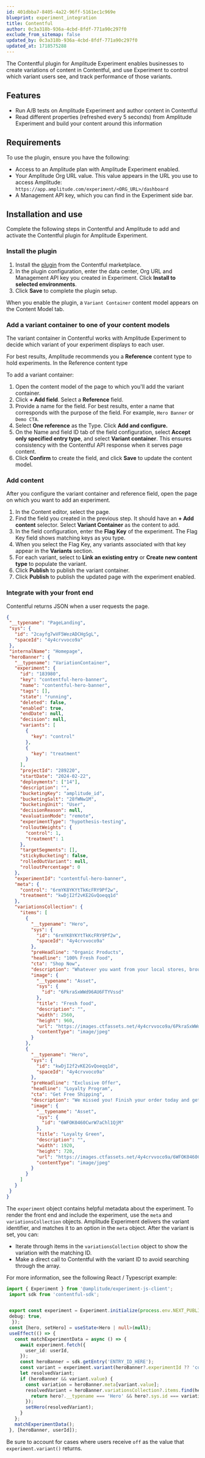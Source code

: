 ```yaml
---
id: 401dbba7-8405-4a22-96ff-5161ec1c969e
blueprint: experiment_integration
title: Contentful
author: 0c3a318b-936a-4cbd-8fdf-771a90c297f0
exclude_from_sitemap: false
updated_by: 0c3a318b-936a-4cbd-8fdf-771a90c297f0
updated_at: 1718575288
---
```

The Contentful plugin for Amplitude Experiment enables businesses to create variations of content in Contentful, and use Experiment to control which variant users see, and track performance of those variants.

## Features

- Run A/B tests on Amplitude Experiment and author content in Contentful
- Read different properties (refreshed every 5 seconds) from Amplitude Experiment and build your content around this information

## Requirements

To use the plugin, ensure you have the following:

- Access to an Amplitude plan with Amplitude Experiment enabled.
- Your Amplitude Org URL value. This value appears in the URL you use to access Amplitude: `https://app.amplitude.com/experiment/<ORG_URL>/dashboard`
- A Management API key, which you can find in the Experiment side bar.

## Installation and use

Complete the following steps in Contentful and Amplitude to add and activate the Contentful plugin for Amplitude Experiment.

### Install the plugin

1. Install the [plugin](https://www.contentful.com/marketplace/app/amplitude-experiment/) from the Contentful marketplace.
2. In the plugin configuration, enter the data center, Org URL and Management API key you created in Experiment. Click **Install to selected environments**.
3. Click **Save** to complete the plugin setup.

When you enable the plugin, a `Variant Container` content model appears on the Content Model tab.

### Add a variant container to one of your content models

The variant container in Contentful works with Amplitude Experiment to decide which variant of your experiment displays to each user.

For best results, Amplitude recommends you a **Reference** content type to hold experiments. In the Reference content type

To add a variant container:

1. Open the content model of the page to which you'll add the variant container.
2. Click **+ Add field**. Select a **Reference** field.
3. Provide a name for the field. For best results, enter a name that corresponds with the purpose of the field. For example, `Hero Banner` or `Demo CTA`.
4. Select **One reference** as the Type. Click **Add and configure.**
5. On the Name and field ID tab of the field configuration, select **Accept only specified entry type**, and select **Variant container**. This ensures consistency with the Contentful API response when it serves page content.
6. Click **Confirm** to create the field, and click **Save** to update the content model.

### Add content

After you configure the variant container and reference field, open the page on which you want to add an experiment.

1. In the Content editor, select the page.
2. Find the field you created in the previous step. It should have an **+ Add content** selector. Select **Variant Container** as the content to add.
3. In the field configuration, enter the **Flag Key** of the experiment. The Flag Key field shows matching keys as you type.
4. When you select the Flag Key, any variants associated with that key appear in the **Variants** section.
5. For each variant, select to **Link an existing entry** or **Create new content type** to populate the variant.
6. Click **Publish** to publish the variant container.
7. Click **Publish** to publish the updated page with the experiment enabled.

### Integrate with your front end

Contentful returns JSON when a user requests the page.

```json
{
 "__typename": "PageLanding",
 "sys": {
   "id": "2cayfg7wVF5WezADCHgSgL",
   "spaceId": "4y4crvvoco9a"
 },
 "internalName": "Homepage",
 "heroBanner": {
   "__typename": "VariationContainer",
   "experiment": {
     "id": "183980",
     "key": "contentful-hero-banner",
     "name": "contentful-hero-banner",
     "tags": [],
     "state": "running",
     "deleted": false,
     "enabled": true,
     "endDate": null,
     "decision": null,
     "variants": [
       {
         "key": "control"
       },
       {
         "key": "treatment"
       }
     ],
     "projectId": "289220",
     "startDate": "2024-02-22",
     "deployments": ["14"],
     "description": "",
     "bucketingKey": "amplitude_id",
     "bucketingSalt": "28fWNw1M",
     "bucketingUnit": "User",
     "decisionReason": null,
     "evaluationMode": "remote",
     "experimentType": "hypothesis-testing",
     "rolloutWeights": {
       "control": 1,
       "treatment": 1
     },
     "targetSegments": [],
     "stickyBucketing": false,
     "rolledOutVariant": null,
     "rolloutPercentage": 0
   },
   "experimentId": "contentful-hero-banner",
   "meta": {
     "control": "6rmYK8YKYtTkKcFRY9Pf2w",
     "treatment": "kwDjI2f2vKE2GvQoeqq1d"
   },
   "variationsCollection": {
     "items": [
       {
         "__typename": "Hero",
         "sys": {
           "id": "6rmYK8YKYtTkKcFRY9Pf2w",
           "spaceId": "4y4crvvoco9a"
         },
         "preHeadline": "Organic Products",
         "headline": "100% Fresh Food",
         "cta": "Shop Now",
         "description": "Whatever you want from your local stores, brought right to your door. \t\t\t\t\t\t\t",
         "image": {
           "__typename": "Asset",
           "sys": {
             "id": "6PkraSxWWd96AU6FTYVssd"
           },
           "title": "Fresh food",
           "description": "",
           "width": 2560,
           "height": 960,
           "url": "https://images.ctfassets.net/4y4crvvoco9a/6PkraSxWWd96AU6FTYVssd/69b8d7f7cabb9f578097d50f2bf8aa70/Hero-3-1-scaled.jpg",
           "contentType": "image/jpeg"
         }
       },
       {
         "__typename": "Hero",
         "sys": {
           "id": "kwDjI2f2vKE2GvQoeqq1d",
           "spaceId": "4y4crvvoco9a"
         },
         "preHeadline": "Exclusive Offer",
         "headline": "Loyalty Program",
         "cta": "Get Free Shipping",
         "description": "We missed you! Finish your order today and get free shipping when you join our loyalty program.",
         "image": {
           "__typename": "Asset",
           "sys": {
             "id": "6WFOK0460CwrW7aChl1QjM"
           },
           "title": "Loyalty Green",
           "description": "",
           "width": 1920,
           "height": 720,
           "url": "https://images.ctfassets.net/4y4crvvoco9a/6WFOK0460CwrW7aChl1QjM/e52fb2129b848203f6006ff9881309d9/Hero-_-loyalty-green.jpg",
           "contentType": "image/jpeg"
         }
       }
     ]
   }
 }
}
```

The `experiment` object contains helpful metadata about the experiment. To render the front end and include the experiment, use the `meta` and `variationsCollection` objects. Amplitude Experiment delivers the variant identifier, and matches it to an option in the `meta` object. After the variant is set, you can:

- Iterate through items in the `variationsCollection` object to show the variation with the matching ID. 
- Make a direct call to Contentful with the variant ID to avoid searching through the array.

For more information, see the following React / Typescript example:

```typescript
import { Experiment } from '@amplitude/experiment-js-client';
 import sdk from 'contentful-sdk';


 export const experiment = Experiment.initialize(process.env.NEXT_PUBLIC_AMPLITUDE_EXPERIMENT_CLIENT_KEY || "", {
 debug: true,
  });
 const [hero, setHero] = useState<Hero | null>(null);
 useEffect(() => {
   const matchExperimentData = async () => {
     await experiment.fetch({
       user_id: userId,
     });
     const heroBanner = sdk.getEntry('ENTRY_ID_HERE');
     const variant = experiment.variant(heroBanner?.experimentId ?? 'control');
     let resolvedVariant;
     if (heroBanner && variant.value) {
       const variation = heroBanner.meta[variant.value];
       resolvedVariant = heroBanner.variationsCollection?.items.find(hero => {
         return hero?.__typename === 'Hero' && hero?.sys.id === variation;
       });
       setHero(resolvedVariant);
     }
   };
   matchExperimentData();
 }, [heroBanner, userId]);
```

Be sure to account for cases where users receive `off` as the value that `experiment.variant()` returns.